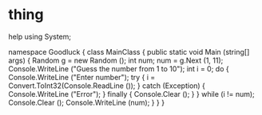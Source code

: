 # thing
help
using System;

namespace Goodluck
{
	class MainClass
	{
		public static void Main (string[] args)
		{
			Random g = new Random ();
			int num;
			num = g.Next (1, 11);
			Console.WriteLine ("Guess the number from 1 to 10");
			int i = 0;
			do {
				Console.WriteLine ("Enter number");
				try
				{
				i = Convert.ToInt32(Console.ReadLine ());
				}
				catch (Exception)
				{
					Console.WriteLine ("Error");
				}
				finally
				{
				Console.Clear ();
				}
			} while (i != num);    
			Console.Clear ();
				Console.WriteLine (num);
		} 
	} 
} 
